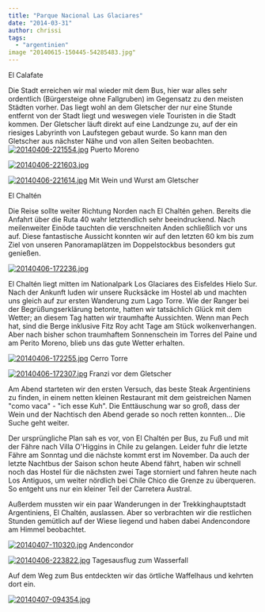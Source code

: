 ```yaml
---
title: "Parque Nacional Las Glaciares"
date: "2014-03-31"
author: chrissi
tags: 
  - "argentinien"
image "20140615-150445-54285483.jpg"
---
```


El Calafate

Die Stadt erreichen wir mal wieder mit dem Bus, hier war alles sehr ordentlich (Bürgersteige ohne Fallgruben) im Gegensatz zu den meisten Städten vorher. Das liegt wohl an dem Gletscher der nur eine Stunde entfernt von der Stadt liegt und weswegen viele Touristen in die Stadt kommen. Der Gletscher läuft direkt auf eine Landzunge zu, auf der ein riesiges Labyrinth von Laufstegen gebaut wurde. So kann man den Gletscher aus nächster Nähe und von allen Seiten beobachten. [![20140406-221554.jpg](images/20140406-221554.jpg)](https://hafenstrand.wordpress.com/wp-content/uploads/2014/04/20140406-221554.jpg) Puerto Moreno

[![20140406-221603.jpg](images/20140406-221603.jpg)](https://hafenstrand.wordpress.com/wp-content/uploads/2014/04/20140406-221603.jpg)

[![20140406-221614.jpg](images/20140406-221614.jpg)](https://hafenstrand.wordpress.com/wp-content/uploads/2014/04/20140406-221614.jpg) Mit Wein und Wurst am Gletscher

El Chaltén

Die Reise sollte weiter Richtung Norden nach El Chaltén gehen. Bereits die Anfahrt über die Ruta 40 wahr letztendlich sehr beeindruckend. Nach meilenweiter Einöde tauchten die verschneiten Anden schließlich vor uns auf. Diese fantastische Aussicht konnten wir auf den letzten 60 km bis zum Ziel von unseren Panoramaplätzen im Doppelstockbus besonders gut genießen.  
  
[![20140406-172236.jpg](images/20140406-172236.jpg)](https://hafenstrand.wordpress.com/wp-content/uploads/2014/04/20140406-172236.jpg)

El Chaltén liegt mitten im Nationalpark Los Glaciares des Eisfeldes Hielo Sur. Nach der Ankunft luden wir unsere Rucksäcke im Hostel ab und machten uns gleich auf zur ersten Wanderung zum Lago Torre. Wie der Ranger bei der Begrüßungserklärung betonte, hatten wir tatsächlich Glück mit dem Wetter; an diesem Tag hatten wir traumhafte Aussichten. Wenn man Pech hat, sind die Berge inklusive Fitz Roy acht Tage am Stück wolkenverhangen. Aber nach bisher schon traumhaftem Sonnenschein im Torres del Paine und am Perito Moreno, blieb uns das gute Wetter erhalten.

  
  
[![20140406-172255.jpg](images/20140406-172255.jpg)](https://hafenstrand.wordpress.com/wp-content/uploads/2014/04/20140406-172255.jpg) Cerro Torre

  
  
[![20140406-172307.jpg](images/20140406-172307.jpg)](https://hafenstrand.wordpress.com/wp-content/uploads/2014/04/20140406-172307.jpg) Franzi vor dem Gletscher

Am Abend starteten wir den ersten Versuch, das beste Steak Argentiniens zu finden, in einem netten kleinen Restaurant mit dem geistreichen Namen "como vaca" - "ich esse Kuh". Die Enttäuschung war so groß, dass der Wein und der Nachtisch den Abend gerade so noch retten konnten... Die Suche geht weiter.

Der ursprüngliche Plan sah es vor, von El Chaltén per Bus, zu Fuß und mit der Fähre nach Villa O'Higgins in Chile zu gelangen. Leider fuhr die letzte Fähre am Sonntag und die nächste kommt erst im November. Da auch der letzte Nachtbus der Saison schon heute Abend fährt, haben wir schnell noch das Hostel für die nächsten zwei Tage storniert und fahren heute nach Los Antiguos, um weiter nördlich bei Chile Chico die Grenze zu überqueren. So entgeht uns nur ein kleiner Teil der Carretera Austral.

Außerdem mussten wir ein paar Wanderungen in der Trekkinghauptstadt Argentiniens, El Chaltén, auslassen. Aber so verbrachten wir die restlichen Stunden gemütlich auf der Wiese liegend und haben dabei Andencondore am Himmel beobachtet.  
  
[![20140407-110320.jpg](images/20140407-110320.jpg)](https://hafenstrand.wordpress.com/wp-content/uploads/2014/04/20140407-110320.jpg) Andencondor  
  
[![20140406-223822.jpg](images/20140406-223822.jpg)](https://hafenstrand.wordpress.com/wp-content/uploads/2014/04/20140406-223822.jpg) Tagesausflug zum Wasserfall

Auf dem Weg zum Bus entdeckten wir das örtliche Waffelhaus und kehrten dort ein.  
  
[![20140407-094354.jpg](images/20140407-094354.jpg)](https://hafenstrand.wordpress.com/wp-content/uploads/2014/04/20140407-094354.jpg)
